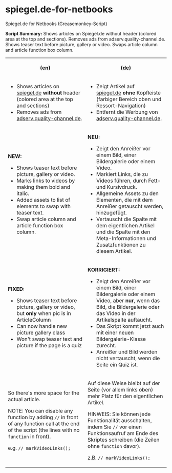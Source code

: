 spiegel.de-for-netbooks
=======================

Spiegel.de for Netbooks (Greasemonkey-Script)

<p><b>Script Summary:</b>
Shows articles on Spiegel.de without header (colored area at the top and sections). Removes ads from adserv.quality-channel.de.
Shows teaser text before picture, gallery or video.  Swaps article column and article function box column.
</p>
<table><tr><th><p>(en)</p></th><th><p>(de)</p></th></tr><tr><td><ul><li>Shows articles on <u>spiegel.de</u>&nbsp;<b>without</b> header (colored area at the top and sections)</li><li>Removes ads from <u>adserv.quality-channel.de</u>.</li></ul></td><td><ul><li>Zeigt Artikel auf <u>spiegel.de</u>&nbsp;<b>ohne</b> Kopfleiste (farbiger Bereich oben und Ressort-Navigation) </li><li>Entfernt die Werbung von <u>adserv.quality-channel.de</u>.</li></ul></td></tr><tr><td><p><b>NEW:</b></p><ul><li>Shows teaser text before picture, gallery or video.</li><li>Marks links to videos by making them bold and italic.</li><li>Added assets to list of elements to swap with teaser text.</li><li>Swap article column and article function box column.</li></ul></td><td><p><b>NEU:</b></p><ul><li>Zeigt den Anrei&szlig;er vor einem Bild, einer Bildergalerie oder einem Video.</li><li>Markiert Links, die zu Videos f&uuml;hren, durch Fett- und Kursivdruck.</li><li>Allgemeine Assets zu den Elementen, die mit dem Anrei&szlig;er getauscht werden, hinzugef&uuml;gt.</li><li>Vertauscht die Spalte mit dem eigentlichen Artikel und die Spalte mit den Meta-Informationen und Zusatzfunktionen zu diesem Artikel.</li></ul></td></tr><tr><td><p><b>FIXED:</b></p><ul><li>Shows teaser text before picture, gallery or video, but <b>only</b> when pic is in ArticleColumn</li><li>Can now handle new picture gallery class</li><li>Won't swap teaser text and picture if the page is a quiz</li></ul></td><td><p><b>KORRIGIERT:</b></p><ul><li>Zeigt den Anrei&szlig;er vor einem Bild, einer Bildergalerie oder einem Video, aber <b>nur</b>, wenn das Bild, die Bildergalerie oder das Video in der Artikelspalte auftaucht.</li><li>Das Skript kommt jetzt auch mit einer neuen Bildergalerie-Klasse zurecht.</li><li>Anrei&szlig;er und Bild werden nicht vertauscht, wenn die Seite ein Quiz ist.</li></ul></td></tr><tr><td><p>So there's more space for the actual article.</p><p>NOTE: You can disable any function by adding <code>//</code> in front of any function call at the end of the script (the lines with no <code>function</code> in front).</p><p>e.g. <code>// markVideoLinks();</code></p></td><td><p>Auf diese Weise bleibt auf der Seite (vor allem links oben) mehr Platz f&uuml;r den eigentlichen Artikel.</p><p>HINWEIS: Sie k&ouml;nnen jede Funktionalit&auml;t ausschalten, indem Sie <code>//</code> vor einen Funktionsaufruf am Ende des Skriptes schreiben (die Zeilen ohne <code>function</code> davor).</p><p>z.B. <code>// markVideoLinks();</code></p></td></tr></table>
